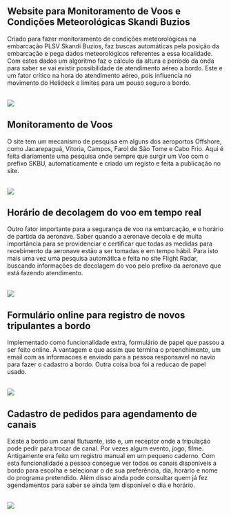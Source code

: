<h2>Website para Monitoramento de Voos e Condições Meteorológicas Skandi Buzios</h2>

<p>Criado para fazer monitoramento de condições meteorológicas na embarcação PLSV Skandi Buzios, faz buscas automáticas pela posição da embarcação e pega dados meteorológicos referentes a essa localidade. Com estes dados um algoritmo faz o cálculo da altura e período da onda para saber se vai existir possibilidade de atendimento aéreo a bordo. Este e um fator crítico na hora do atendimento aéreo, pois influencia no movimento do Helideck e limites para um pouso seguro a bordo.</p>
<br />

<img src="https://imagens.migueldias.net/metereologia.png">
<br />

<h2>Monitoramento de Voos</h2>

<p>O site tem um mecanismo de pesquisa em alguns dos aeroportos Offshore, como Jacarepaguá, Vitoria, Campos, Farol de São Tome e Cabo Frio. Aqui é feita diariamente uma pesquisa onde sempre que surgir um Voo com o prefixo SKBU, automaticamente e criado um registo e feita a publicação no site.</p>
<br />

<img src="https://imagens.migueldias.net/infovoo.png">
<br />

<h2>Horário de decolagem do voo em tempo real</h2>

<p>Outro fator importante para a segurança de voo na embarcação, e o horário de partida da aeronave. Saber quando a aeronave decola e de muita importância para se providenciar e certificar que todas as medidas para recebimento da aeronave estão a ser tomadas e em tempo hábil. Para isto mais uma vez uma pesquisa automática e feita no site Flight Radar, buscando informações de decolagem do voo pelo prefixo da aeronave que está fazendo atendimento.</p>
<br />

<img src="https://imagens.migueldias.net/flightradar.png">
<br />

<h2>Formulário online para registro de novos tripulantes a bordo</h2>

<p>Implementado como funcionalidade extra, formulário de papel que passou a ser feito online. A vantagem e que assim que termina o preenchimento, um email com as informacoes e enviado para a pessoa responsavel no navio para fazer o cadastro a bordo. Outra coisa boa foi a reducao de papel usado.</p>
<br />

<img src="https://imagens.migueldias.net/formchegada.png">

<h2>Cadastro de pedidos para agendamento de canais</h2>

<p>Existe a bordo um canal flutuante, isto e, um receptor onde a tripulação pode pedir para trocar de canal. Por vezes algum evento, jogo, filme. Antigamente era feito um registro manual em um pequeno caderno. Com esta funcionalidade a pessoa consegue ver todos os canais disponíveis a bordo para escolha e selecionar o de sua preferência, dia, horário e nome do programa pretendido. Além disso ainda pode consultar quem já fez agendamentos para saber se ainda tem disponível o dia e horário.</p>
<br />

<img src="https://imagens.migueldias.net/ListaCanais.jpg">
